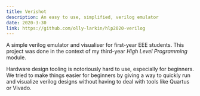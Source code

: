 ```yaml
---
title: Verishot
description: An easy to use, simplified, verilog emulator
date: 2020-3-30
link: https://github.com/olly-larkin/hlp2020-verilog
---
```


A simple verilog emulator and visualiser for first-year EEE students. This project was done in the context of my third-year *High Level Programming* module.

Hardware design tooling is notoriously hard to use, especially for beginners. We tried to make things easier for beginners by giving a way to quickly run and visualize verilog designs without having to deal with tools like Quartus or Vivado. 

